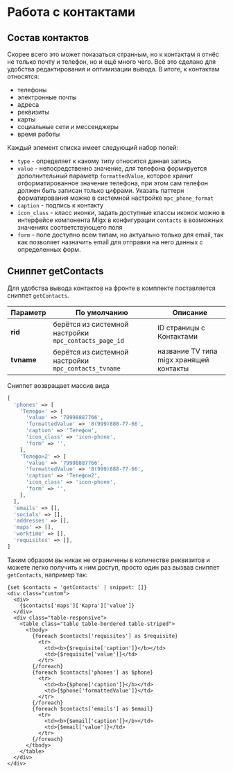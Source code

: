 # Работа с контактами

## Состав контактов

Скорее всего это может показаться странным, но к контактам я отнёс не только почту и телефон, но и ещё много чего. Всё это сделано для удобства редактирования и оптимизации вывода. В итоге, к контактам относятся:

* телефоны
* электронные почты
* адреса
* реквизиты
* карты
* социальные сети и мессенджеры
* время работы

Каждый элемент списка имеет следующий набор полей:

* `type` - определяет к какому типу относится данная запись
* `value` - непосредственно значение, для телефона формируется дополнительный параметр `formattedValue`, которое хранит отформатированное значение телефона, при этом сам телефон должен быть записан только цифрами. Указать паттерн форматирования можно в системной настройке `mpc_phone_format`
* `caption` - подпись к контакту
* `icon_class` - класс иконки, задать доступные классы иконок можно в интерфейсе компонента Migx в конфигурации `contacts` в возможных значениях соответствующего поля
* `form` - поле доступно всем типам, но актуально только для email, так как позволяет назначить email для отправки на него данных с определенных форм.

## Сниппет getContacts

Для удобства вывода контактов на фронте в комплекте поставляется сниппет `getContacts`.

| Параметр   | По умолчанию                                          | Описание                                |
| ---------- | ----------------------------------------------------- | --------------------------------------- |
| **rid**    | берётся из системной настройки `mpc_contacts_page_id` | ID страницы с Контактами                |
| **tvname** | берётся из системной настройки `mpc_contacts_tvname`  | название TV типа migx хранящей контакты |

Сниппет возвращает массив вида

```php
[
  'phones' => [
    'Телефон' => [
      'value' => '79998887766',
      'formattedValue' => '8(999)888-77-66',
      'caption' => 'Телефон',
      'icon_class' => 'icon-phone',
      'form' => '',
    ],
    'Телефон2' => [
      'value' => '79998887766',
      'formattedValue' => '8(999)888-77-66',
      'caption' => 'Телефон2',
      'icon_class' => 'icon-phone',
      'form' => '',
    ],
  ],
  'emails' => [],
  'socials' => [],
  'addresses' => [],
  'maps' => [],
  'worktime' => [],
  'requisites' => [],
]
```

Таким образом вы никак не ограничены в количестве реквизитов и можете легко получить к ним доступ, просто один раз вызвав сниппет `getContacts`, например так:

```fenom
{set $contacts = 'getContacts' | snippet: []}
<div class="custom">
  <div>
    {$contacts['maps']['Карта']['value']}
  </div>
  <div class="table-responsive">
    <table class="table table-bordered table-striped">
      <tbody>
        {foreach $contacts['requisites'] as $requisite}
          <tr>
            <td><b>{$requisite['caption']}</b></td>
            <td>{$requisite['value']}</td>
          </tr>
        {/foreach}
        {foreach $contacts['phones'] as $phone}
          <tr>
            <td><b>{$phone['caption']}</b></td>
            <td>{$phone['formattedValue']}</td>
          </tr>
        {/foreach}
        {foreach $contacts['emails'] as $email}
          <tr>
            <td><b>{$email['caption']}</b></td>
            <td>{$email['value']}</td>
          </tr>
        {/foreach}
      </tbody>
    </table>
  </div>
</div>
```
